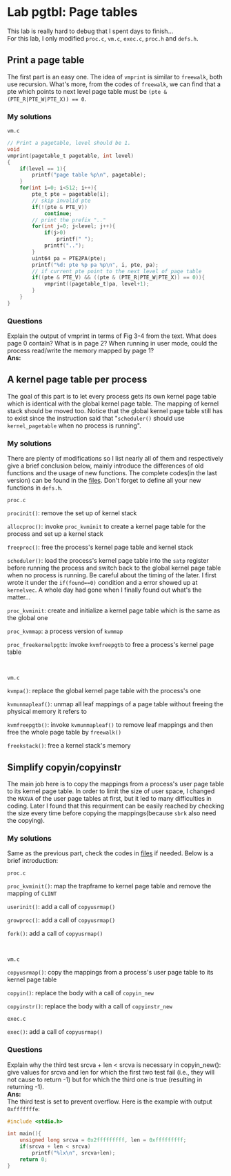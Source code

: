 # Lab pgtbl: Page tables

This lab is really hard to debug that I spent days to finish...\
For this lab, I only modified `proc.c`, `vm.c`, `exec.c`, `proc.h` and `defs.h`.

## Print a page table

The first part is an easy one. The idea of `vmprint` is similar to `freewalk`, both use recursion. What's more, from the codes of `freewalk`, we can find that a pte which points to next level page table must be `(pte & (PTE_R|PTE_W|PTE_X)) == 0`.

### My solutions

`vm.c`

```c
// Print a pagetable, level should be 1.
void
vmprint(pagetable_t pagetable, int level)
{
    if(level == 1){
        printf("page table %p\n", pagetable);
    }
    for(int i=0; i<512; i++){
        pte_t pte = pagetable[i];
        // skip invalid pte
        if(!(pte & PTE_V))
            continue;
        // print the prefix ".."                             
        for(int j=0; j<level; j++){                  
            if(j>0)                                      
                printf(" ");                             
            printf("..");                                
        }                                                
        uint64 pa = PTE2PA(pte);                      
        printf("%d: pte %p pa %p\n", i, pte, pa);     
        // if current pte point to the next level of page table    
        if((pte & PTE_V) && ((pte & (PTE_R|PTE_W|PTE_X)) == 0)){
            vmprint((pagetable_t)pa, level+1);
        }
    }
}
```

### Questions

Explain the output of vmprint in terms of Fig 3-4 from the text. What does page 0 contain? What is in page 2? When running in user mode, could the process read/write the memory mapped by page 1?\
**Ans:**<br/>


## A kernel page table per process

The goal of this part is to let every process gets its own kernel page table which is identical with the global kernel page table. The mapping of kernel stack should be moved too. Notice that the global kernel page table still has to exist since the instruction said that "`scheduler()` should use `kernel_pagetable` when no process is running".

### My solutions

There are plenty of modifications so I list nearly all of them and respectively give a brief conclusion below, mainly introduce the differences of old functions and the usage of new functions. The complete codes(in the last version) can be found in the [files](./kernel).
Don't forget to define all your new functions in `defs.h`.

`proc.c`

`procinit()`: remove the set up of kernel stack

`allocproc()`: invoke `proc_kvminit` to create a kernel page table for the process and set up a kernel stack

`freeproc()`: free the process's kernel page table and kernel stack

`scheduler()`: load the process's kernel page table into the `satp` register before running the process and switch back to the global kernel page table when no process is running. Be careful about the timing of the later. I first wrote it under the `if(found==0)` condition and a error showed up at `kernelvec`. A whole day had gone when I finally found out what's the matter...

`proc_kvminit`: create and initialize a kernel page table which is the same as the global one

`proc_kvmmap`: a process version of `kvmmap`

`proc_freekernelpgtb`: invoke `kvmfreepgtb` to free a process's kernel page table

<br/>

`vm.c`

`kvmpa()`: replace the global kernel page table with the process's one

`kvmunmapleaf()`: unmap all leaf mappings of a page table without freeing the physical memory it refers to

`kvmfreepgtb()`: invoke `kvmunmapleaf()` to remove leaf mappings and then free the whole page table by `freewalk()`

`freekstack()`: free a kernel stack's memory


## Simplify copyin/copyinstr

The main job here is to copy the mappings from a process's user page table to its kernel page table. In order to limit the size of user space, I changed the `MAXVA` of the user page tables at first,  but it led to many difficulties in coding. Later I found that this requirment can be easily reached by checking the size every time before copying the mappings(because `sbrk` also need the copying).  

### My solutions

Same as the previous part, check the codes in [files](./kernel) if needed. Below is a brief introduction:

`proc.c`

`proc_kvminit()`: map the trapframe to kernel page table and remove the mapping of `CLINT`

`userinit()`: add a call of `copyusrmap()`

`growproc()`: add a call of `copyusrmap()`

`fork()`: add a call of `copyusrmap()`

<br/>

`vm.c`

`copyusrmap()`: copy the mappings from a process's user page table to its kernel page table

`copyin()`: replace the body with a call of `copyin_new` 

`copyinstr()`: replace the body with a call of `copyinstr_new` 

`exec.c`

`exec()`: add a call of `copyusrmap()`

### Questions

Explain why the third test srcva + len < srcva is necessary in copyin_new(): give values for srcva and len for which the first two test fail (i.e., they will not cause to return -1) but for which the third one is true (resulting in returning -1).\
**Ans:**<br/>
The third test is set to prevent overflow. Here is the example with output `0xfffffffe`:
```c
#include <stdio.h>

int main(){
    unsigned long srcva = 0x2fffffffff, len = 0xfffffffff;
    if(srcva + len < srcva)
        printf("%lx\n", srcva+len);
    return 0;
}
```
